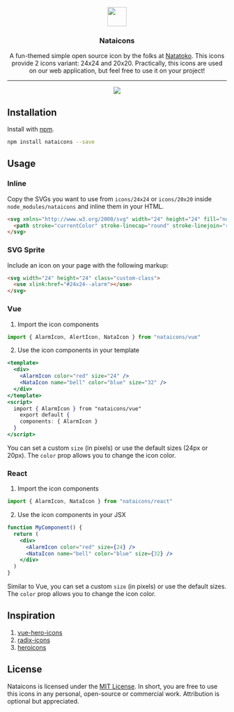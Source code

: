 <p align="center">
  <a href="https://github.com/afnizarnur/nataicons">
    <img src="https://user-images.githubusercontent.com/4648648/96120944-841ca180-0f19-11eb-892e-4312017f5e8b.png" width="44">
  </a>
</p>
<h3 align="center">Nataicons</h3>

<p align="center">
  A fun-themed simple open source icon by the folks at <a href="https://natatoko.com">Natatoko</a>. This icons provide 2 icons variant: 24x24 and 20x20. Practically, this icons are used on our web application, but feel free to use it on your project!
</p>

---

<div align="center">
  <img src="https://user-images.githubusercontent.com/4648648/96269199-404a9a80-0ff4-11eb-9039-c71f1225c721.png">
</div>

## Installation

Install with [npm](https://www.npmjs.com/package/nataicons).
```bash
npm install nataicons --save
```

## Usage

### Inline

Copy the SVGs you want to use from `icons/24x24` or `icons/20x20` inside `node_modules/nataicons` and inline them in your HTML.

```html
<svg xmlns="http://www.w3.org/2000/svg" width="24" height="24" fill="none" viewBox="0 0 24 24">
  <path stroke="currentColor" stroke-linecap="round" stroke-linejoin="round" stroke-width="2" d="M3.5 14l8.515-11v6.5H21L12.015 21v-7H3.5z"/>
</svg>
```

### SVG Sprite

Include an icon on your page with the following markup:

```html
<svg width="24" height="24" class="custom-class">
  <use xlink:href="#24x24--alarm"></use>
</svg>
```

### Vue

1. Import the icon components

```js
import { AlarmIcon, AlertIcon, NataIcon } from "nataicons/vue"
```

2. Use the icon components in your template


```jsx
<template>
  <div>
    <AlarmIcon color="red" size="24" />
    <NataIcon name="bell" color="blue" size="32" />
  </div>
</template>
<script>
  import { AlarmIcon } from "nataicons/vue"
    export default {
    components: { AlarmIcon }
  }
</script>
```

You can set a custom `size` (in pixels) or use the default sizes (24px or 20px). The `color` prop allows you to change the icon color.

### React

1. Import the icon components

```jsx
import { AlarmIcon, NataIcon } from "nataicons/react"
```

2. Use the icon components in your JSX

```jsx
function MyComponent() {
  return (
    <div>
      <AlarmIcon color="red" size={24} />
      <NataIcon name="bell" color="blue" size={32} />
    </div>  
  )
}
```

Similar to Vue, you can set a custom `size` (in pixels) or use the default sizes. The `color` prop allows you to change the icon color.

## Inspiration

1. [vue-hero-icons](https://github.com/matschik/vue-hero-icons)
2. [radix-icons](https://github.com/modulz/radix-icons)
3. [heroicons](https://github.com/tailwindlabs/heroicons)

## License

Nataicons is licensed under the [MIT License](https://github.com/afnizarnur/nataicons//tree/main/LICENSE). In short, you are free to use this icons in any personal, open-source or commercial work. Attribution is optional but appreciated.
